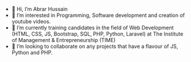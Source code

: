 - 👋 Hi, I’m Abrar Hussain
- 👀 I’m interested in Programming, Software development and creation of youtube videos.
- 🌱 I’m currently training candidates in the field of Web Development (HTML, CSS, JS, Bootstrap, SQL, PHP, Python, Laravel) at The Institute of Management & Entrepreneurship (TIME)
- 💞️ I’m looking to collaborate on any projects that have a flavour of JS, Python and PHP.

<!---
AbrarTunio/AbrarTunio is a ✨ special ✨ repository because its `README.md` (this file) appears on your GitHub profile.
You can click the Preview link to take a look at your changes.
--->
